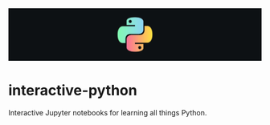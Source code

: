 <img src="https://github.com/kylecurtis/interactive-python/blob/main/images/python-bg.jpeg?raw=true">

# interactive-python
Interactive Jupyter notebooks for learning all things Python.
